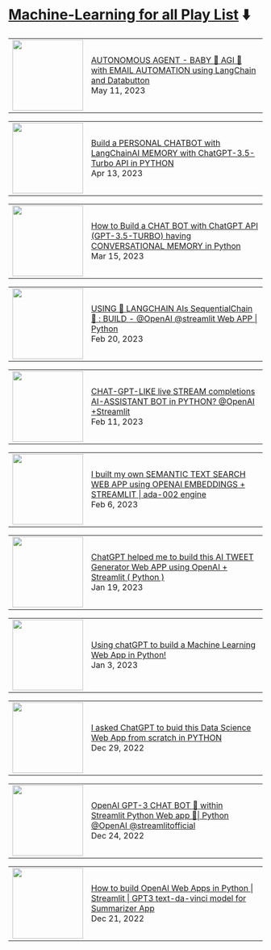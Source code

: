 # [Machine-Learning for all Play List](https://youtube.com/playlist?list=PLqQrRCH56DH_H3MgBEFPdU787x2tGDpyd) ⬇️

<!-- ML:START --><table><tr><td><a href="https://www.youtube.com/watch?v=cvAwOGfeHgw"><img width="140px" src="https://i.ytimg.com/vi/cvAwOGfeHgw/mqdefault.jpg"></a></td>
<td><a href="https://www.youtube.com/watch?v=cvAwOGfeHgw">AUTONOMOUS AGENT - BABY 👶 AGI 🤖 with EMAIL AUTOMATION using LangChain and Databutton</a><br/>May 11, 2023</td></tr></table>
<table><tr><td><a href="https://www.youtube.com/watch?v=daMNGGPJkEE"><img width="140px" src="https://i.ytimg.com/vi/daMNGGPJkEE/mqdefault.jpg"></a></td>
<td><a href="https://www.youtube.com/watch?v=daMNGGPJkEE">Build a PERSONAL CHATBOT with LangChainAI MEMORY with ChatGPT-3.5-Turbo API in PYTHON</a><br/>Apr 13, 2023</td></tr></table>
<table><tr><td><a href="https://www.youtube.com/watch?v=cHjlperESbg"><img width="140px" src="https://i.ytimg.com/vi/cHjlperESbg/mqdefault.jpg"></a></td>
<td><a href="https://www.youtube.com/watch?v=cHjlperESbg">How to Build a CHAT BOT with ChatGPT API &lpar;GPT-3.5-TURBO&rpar; having CONVERSATIONAL MEMORY in Python</a><br/>Mar 15, 2023</td></tr></table>
<table><tr><td><a href="https://www.youtube.com/watch?v=VVSiI-FFrV0"><img width="140px" src="https://i.ytimg.com/vi/VVSiI-FFrV0/mqdefault.jpg"></a></td>
<td><a href="https://www.youtube.com/watch?v=VVSiI-FFrV0">USING  🦜 LANGCHAIN AIs SequentialChain 🔗 : BUILD - @OpenAI  @streamlit Web APP | Python</a><br/>Feb 20, 2023</td></tr></table>
<table><tr><td><a href="https://www.youtube.com/watch?v=CqqELxWGUy8"><img width="140px" src="https://i.ytimg.com/vi/CqqELxWGUy8/mqdefault.jpg"></a></td>
<td><a href="https://www.youtube.com/watch?v=CqqELxWGUy8">CHAT-GPT-LIKE live STREAM completions AI-ASSISTANT BOT in PYTHON?  @OpenAI +Streamlit</a><br/>Feb 11, 2023</td></tr></table>
<table><tr><td><a href="https://www.youtube.com/watch?v=393BsKexv2A"><img width="140px" src="https://i.ytimg.com/vi/393BsKexv2A/mqdefault.jpg"></a></td>
<td><a href="https://www.youtube.com/watch?v=393BsKexv2A">I built my own SEMANTIC TEXT SEARCH WEB APP using OPENAI EMBEDDINGS + STREAMLIT |  ada-002 engine</a><br/>Feb 6, 2023</td></tr></table>
<table><tr><td><a href="https://www.youtube.com/watch?v=8eevfJ-qk7U"><img width="140px" src="https://i.ytimg.com/vi/8eevfJ-qk7U/mqdefault.jpg"></a></td>
<td><a href="https://www.youtube.com/watch?v=8eevfJ-qk7U">ChatGPT helped me to build this AI TWEET Generator Web APP using OpenAI + Streamlit &lpar; Python &rpar;</a><br/>Jan 19, 2023</td></tr></table>
<table><tr><td><a href="https://www.youtube.com/watch?v=LgdMhDqj77c"><img width="140px" src="https://i.ytimg.com/vi/LgdMhDqj77c/mqdefault.jpg"></a></td>
<td><a href="https://www.youtube.com/watch?v=LgdMhDqj77c">Using chatGPT to build a Machine Learning Web App in Python!</a><br/>Jan 3, 2023</td></tr></table>
<table><tr><td><a href="https://www.youtube.com/watch?v=wzpl_txHtUQ"><img width="140px" src="https://i.ytimg.com/vi/wzpl_txHtUQ/mqdefault.jpg"></a></td>
<td><a href="https://www.youtube.com/watch?v=wzpl_txHtUQ">I asked  ChatGPT to buid this Data Science Web App from scratch in PYTHON</a><br/>Dec 29, 2022</td></tr></table>
<table><tr><td><a href="https://www.youtube.com/watch?v=BHwVRI9N8B0"><img width="140px" src="https://i.ytimg.com/vi/BHwVRI9N8B0/mqdefault.jpg"></a></td>
<td><a href="https://www.youtube.com/watch?v=BHwVRI9N8B0">OpenAI GPT-3 CHAT BOT 🤖 within Streamlit Python Web app 🚀| Python  @OpenAI​ @streamlitofficial​</a><br/>Dec 24, 2022</td></tr></table>
<table><tr><td><a href="https://www.youtube.com/watch?v=cVBUOQAlrOw"><img width="140px" src="https://i.ytimg.com/vi/cVBUOQAlrOw/mqdefault.jpg"></a></td>
<td><a href="https://www.youtube.com/watch?v=cVBUOQAlrOw">How to build OpenAI Web Apps in Python | Streamlit | GPT3 text-da-vinci model for Summarizer App</a><br/>Dec 21, 2022</td></tr></table>
<!-- ML:END -->
                                                                                                       
